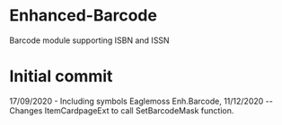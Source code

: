 # Enhanced-Barcode
Barcode module supporting ISBN and ISSN
# Initial commit
17/09/2020 - Including symbols
Eaglemoss Enh.Barcode, 11/12/2020
 --Changes ItemCardpageExt to call SetBarcodeMask function.